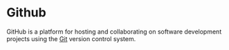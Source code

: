 # Github

GitHub is a platform for hosting and collaborating on software development projects using the [Git](/wiki/Git) version control system.